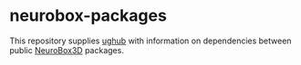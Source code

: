 # neurobox-packages
This repository supplies [ughub](https://github.com/UG4/ughub)
with information on dependencies between public [NeuroBox3D](https://github.com/NeuroBox3D) packages.

